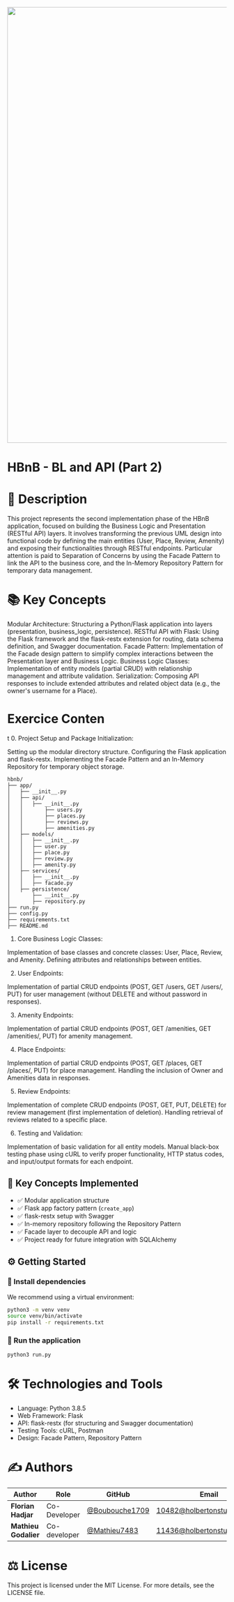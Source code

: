 <p align="center">
<img src="https://github.com/Mathieu7483/Aiko78-Photgraphy/blob/main/img/Logo%20de%20hippocampe%20et%20circuits%20%C3%A9lectroniques.png" width="1000">
</p>

# HBnB - BL and API (Part 2)

# 📝 Description
This project represents the second implementation phase of the HBnB application, focused on building the Business Logic and Presentation (RESTful API) layers. It involves transforming the previous UML design into functional code by defining the main entities (User, Place, Review, Amenity) and exposing their functionalities through RESTful endpoints.
Particular attention is paid to Separation of Concerns by using the Facade Pattern to link the API to the business core, and the In-Memory Repository Pattern for temporary data management.

# 📚 Key Concepts

Modular Architecture: Structuring a Python/Flask application into layers (presentation, business_logic, persistence).
RESTful API with Flask: Using the Flask framework and the flask-restx extension for routing, data schema definition, and Swagger documentation.
Facade Pattern: Implementation of the Facade design pattern to simplify complex interactions between the Presentation layer and Business Logic.
Business Logic Classes: Implementation of entity models (partial CRUD) with relationship management and attribute validation.
Serialization: Composing API responses to include extended attributes and related object data (e.g., the owner's username for a Place).

# Exercice Conten
t
0. Project Setup and Package Initialization:

Setting up the modular directory structure.
Configuring the Flask application and flask-restx.
Implementing the Facade Pattern and an In-Memory Repository for temporary object storage.
```
hbnb/
├── app/
│   ├── __init__.py
│   ├── api/
│   │   ├── __init__.py
│   │       ├── users.py
│   │       ├── places.py
│   │       ├── reviews.py
│   │       ├── amenities.py
│   ├── models/
│   │   ├── __init__.py
│   │   ├── user.py
│   │   ├── place.py
│   │   ├── review.py
│   │   ├── amenity.py
│   ├── services/
│   │   ├── __init__.py
│   │   ├── facade.py
│   ├── persistence/
│       ├── __init__.py
│       ├── repository.py
├── run.py
├── config.py
├── requirements.txt
├── README.md
```

1. Core Business Logic Classes:

Implementation of base classes and concrete classes: User, Place, Review, and Amenity.
Defining attributes and relationships between entities.


2. User Endpoints:

Implementation of partial CRUD endpoints (POST, GET /users, GET /users/<id>, PUT) for user management (without DELETE and without password in responses).


3. Amenity Endpoints:

Implementation of partial CRUD endpoints (POST, GET /amenities, GET /amenities/<id>, PUT) for amenity management.


4. Place Endpoints:

Implementation of partial CRUD endpoints (POST, GET /places, GET /places/<id>, PUT) for place management.
Handling the inclusion of Owner and Amenities data in responses.


5. Review Endpoints:

Implementation of complete CRUD endpoints (POST, GET, PUT, DELETE) for review management (first implementation of deletion).
Handling retrieval of reviews related to a specific place.


6. Testing and Validation:

Implementation of basic validation for all entity models.
Manual black-box testing phase using cURL to verify proper functionality, HTTP status codes, and input/output formats for each endpoint.

## 🧠 Key Concepts Implemented

* ✅ Modular application structure
* ✅ Flask app factory pattern (`create_app`)
* ✅ flask-restx setup with Swagger
* ✅ In-memory repository following the Repository Pattern
* ✅ Facade layer to decouple API and logic
* ✅ Project ready for future integration with SQLAlchemy

## ⚙️ Getting Started

### 🔹 Install dependencies

We recommend using a virtual environment:

```bash
python3 -m venv venv
source venv/bin/activate
pip install -r requirements.txt
```

### 🔹 Run the application

```bash
python3 run.py
```

# 🛠️ Technologies and Tools

* Language: Python 3.8.5
* Web Framework: Flask
* API: flask-restx (for structuring and Swagger documentation)
* Testing Tools: cURL, Postman
* Design: Facade Pattern, Repository Pattern


# ✍️ Authors

<div align="center">

| Author | Role | GitHub | Email |
|--------|------|--------|-------|
| **Florian Hadjar** | Co-Developer | [@Boubouche1709](https://github.com/Boubouche1709) | 10482@holbertonstudents.com |
| **Mathieu Godalier** | Co-developer | [@Mathieu7483](https://github.com/Mathieu7483) | 11436@holbertonstudents.com |
</div>

# ⚖️ License
This project is licensed under the MIT License. For more details, see the LICENSE file.
